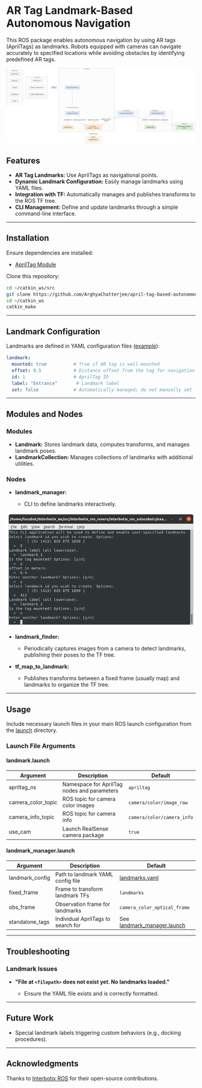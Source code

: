 # AR Tag Landmark-Based Autonomous Navigation

This ROS package enables autonomous navigation by using AR tags (AprilTags) as landmarks. Robots equipped with cameras can navigate accurately to specified locations while avoiding obstacles by identifying predefined AR tags.

<div align="center">
  <img src="media/april_nav.png" alt="April Navigation" width="800">
</div>

## Features

* **AR Tag Landmarks:** Use AprilTags as navigational points.
* **Dynamic Landmark Configuration:** Easily manage landmarks using YAML files.
* **Integration with TF:** Automatically manages and publishes transforms to the ROS TF tree.
* **CLI Management:** Define and update landmarks through a simple command-line interface.

---

## Installation

Ensure dependencies are installed:

* [AprilTag Module](../../interbotix_perception_toolbox/interbotix_perception_modules/src/interbotix_perception_modules/apriltag.py)

Clone this repository:

```bash
cd ~/catkin_ws/src
git clone https://github.com/ArghyaChatterjee/april-tag-based-autonomous-navigation.git
cd ~/catkin_ws
catkin_make
```

---

## Landmark Configuration

Landmarks are defined in YAML configuration files ([example](landmarks/landmarks.yaml)):

```yaml
landmark:
  mounted: true          # True if AR tag is wall-mounted
  offset: 0.5            # Distance offset from the tag for navigation goal
  id: 1                  # AprilTag ID
  label: "Entrance"       # Landmark label
  set: false             # Automatically managed; do not manually set
```

---

## Modules and Nodes

### Modules

* **Landmark:** Stores landmark data, computes transforms, and manages landmark poses.
* **LandmarkCollection:** Manages collections of landmarks with additional utilities.

### Nodes

* **landmark\_manager:**

  * CLI to define landmarks interactively.

<div align="center">
  <img src="media/landmark_manager.png" alt="Landmark Manager">
</div>

* **landmark\_finder:**

  * Periodically captures images from a camera to detect landmarks, publishing their poses to the TF tree.

* **tf\_map\_to\_landmark:**

  * Publishes transforms between a fixed frame (usually map) and landmarks to organize the TF tree.

---

## Usage

Include necessary launch files in your main ROS launch configuration from the [launch](launch/) directory.

### Launch File Arguments

#### landmark.launch

| Argument             | Description                                 | Default                    |
| -------------------- | ------------------------------------------- | -------------------------- |
| apriltag\_ns         | Namespace for AprilTag nodes and parameters | `apriltag`                 |
| camera\_color\_topic | ROS topic for camera color images           | `camera/color/image_raw`   |
| camera\_info\_topic  | ROS topic for camera info                   | `camera/color/camera_info` |
| use\_cam             | Launch RealSense camera package             | `true`                     |

#### landmark\_manager.launch

| Argument         | Description                        | Default                                                        |
| ---------------- | ---------------------------------- | -------------------------------------------------------------- |
| landmark\_config | Path to landmark YAML config file  | [landmarks.yaml](landmarks/landmarks.yaml)                     |
| fixed\_frame     | Frame to transform landmark TFs    | `landmarks`                                                    |
| obs\_frame       | Observation frame for landmarks    | `camera_color_optical_frame`                                   |
| standalone\_tags | Individual AprilTags to search for | See [landmark\_manager.launch](launch/landmark_manager.launch) |

---

## Troubleshooting

### Landmark Issues

* **"File at `<filepath>` does not exist yet. No landmarks loaded."**

  * Ensure the YAML file exists and is correctly formatted.

---

## Future Work

* Special landmark labels triggering custom behaviors (e.g., docking procedures).

---

## Acknowledgments

Thanks to [Interbotix ROS](https://github.com/Interbotix/interbotix_ros_toolboxes/tree/main/interbotix_common_toolbox/interbotix_landmark_modules) for their open-source contributions.
